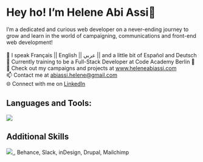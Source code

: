 <h1>Hey ho! I’m Helene Abi Assi👋</h1>

I’m a dedicated and curious web developer on a never-ending journey to grow and learn in the world of campaigning, communications and front-end web development!
</br></br>
💬 I speak Français || English || عربي || and a little bit of Español and Deutsch</br>
👀 Currently training to be a Full-Stack Developer at Code Academy Berlin 🏢
 </br>
🌱 Check out my campaigns and projects at www.heleneabiassi.com</br>
📫 Contact me at abiassi.helene@gmail.com</br>
🌐 Connect with me on <a href="https://www.linkedin.com/in/heleneabiassi">LinkedIn</a></br>


<h2>Languages and Tools:</h2>
<p >
  <a href="https://skillicons.dev">
    <img src="https://skillicons.dev/icons?i=git,github,vscode,css,html,js,ts,netlify,postman,react,bootstrap,tailwind,vue," />
  </a>
</p>

<h2>Additional Skills</h2>
<p >
  <a href="https://skillicons.dev">
    <img src="https://skillicons.dev/icons?i=figma,ai,ps,pr,wordpress" />
  </a>, Behance, Slack, inDesign, Drupal, Mailchimp
</p>


